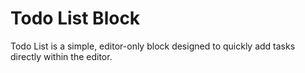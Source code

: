 # Todo List Block
 
Todo List is a simple, editor-only block designed to quickly add tasks directly within the editor. 
